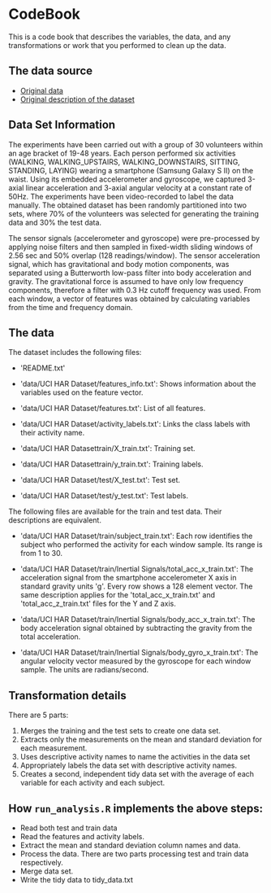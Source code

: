 # CodeBook

This is a code book that describes the variables, the data, and any transformations or work that you performed to clean up the data.

## The data source

* [Original data](https://d396qusza40orc.cloudfront.net/getdata%2Fprojectfiles%2FUCI%20HAR%20Dataset.zip)
* [Original description of the dataset](http://archive.ics.uci.edu/ml/datasets/Human+Activity+Recognition+Using+Smartphones)

## Data Set Information

The experiments have been carried out with a group of 30 volunteers within an age bracket of 19-48 years. Each person performed six activities (WALKING, WALKING_UPSTAIRS, WALKING_DOWNSTAIRS, SITTING, STANDING, LAYING) wearing a smartphone (Samsung Galaxy S II) on the waist. Using its embedded accelerometer and gyroscope, we captured 3-axial linear acceleration and 3-axial angular velocity at a constant rate of 50Hz. The experiments have been video-recorded to label the data manually. The obtained dataset has been randomly partitioned into two sets, where 70% of the volunteers was selected for generating the training data and 30% the test data.

The sensor signals (accelerometer and gyroscope) were pre-processed by applying noise filters and then sampled in fixed-width sliding windows of 2.56 sec and 50% overlap (128 readings/window). The sensor acceleration signal, which has gravitational and body motion components, was separated using a Butterworth low-pass filter into body acceleration and gravity. The gravitational force is assumed to have only low frequency components, therefore a filter with 0.3 Hz cutoff frequency was used. From each window, a vector of features was obtained by calculating variables from the time and frequency domain.

## The data

The dataset includes the following files:

- 'README.txt'

- 'data/UCI HAR Dataset/features_info.txt': Shows information about the variables used on the feature vector.

- 'data/UCI HAR Dataset/features.txt': List of all features.

- 'data/UCI HAR Dataset/activity_labels.txt': Links the class labels with their activity name.

- 'data/UCI HAR Datasettrain/X_train.txt': Training set.

- 'data/UCI HAR Datasettrain/y_train.txt': Training labels.

- 'data/UCI HAR Dataset/test/X_test.txt': Test set.

- 'data/UCI HAR Dataset/test/y_test.txt': Test labels.

The following files are available for the train and test data. Their descriptions are equivalent.

- 'data/UCI HAR Dataset/train/subject_train.txt': Each row identifies the subject who performed the activity for each window sample. Its range is from 1 to 30.

- 'data/UCI HAR Dataset/train/Inertial Signals/total_acc_x_train.txt': The acceleration signal from the smartphone accelerometer X axis in standard gravity units 'g'. Every row shows a 128 element vector. The same description applies for the 'total_acc_x_train.txt' and 'total_acc_z_train.txt' files for the Y and Z axis.

- 'data/UCI HAR Dataset/train/Inertial Signals/body_acc_x_train.txt': The body acceleration signal obtained by subtracting the gravity from the total acceleration.

- 'data/UCI HAR Dataset/train/Inertial Signals/body_gyro_x_train.txt': The angular velocity vector measured by the gyroscope for each window sample. The units are radians/second.


## Transformation details

There are 5 parts:

1. Merges the training and the test sets to create one data set.
2. Extracts only the measurements on the mean and standard deviation for each measurement.
3. Uses descriptive activity names to name the activities in the data set
4. Appropriately labels the data set with descriptive activity names.
5. Creates a second, independent tidy data set with the average of each variable for each activity and each subject.

## How ```run_analysis.R``` implements the above steps:

* Read both test and train data
* Read the features and activity labels.
* Extract the mean and standard deviation column names and data.
* Process the data. There are two parts processing test and train data respectively.
* Merge data set.
* Write the tidy data to tidy_data.txt
